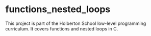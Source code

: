 # functions_nested_loops

This project is part of the Holberton School low-level programming curriculum.
It covers functions and nested loops in C.

